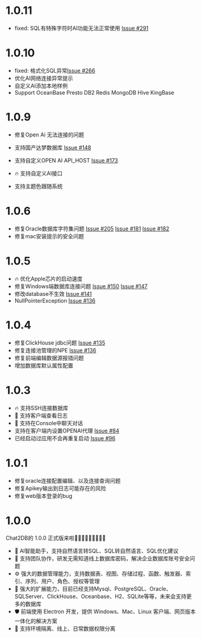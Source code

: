 # 1.0.11
* fixed: SQL有特殊字符时AI功能无法正常使用 [Issue #291](https://github.com/alibaba/Chat2DB/issues/291)

# 1.0.10
* fixed: 格式化SQL异常[Issue #266](https://github.com/alibaba/Chat2DB/issues/266)
* 优化AI网络连接异常提示
* 自定义AI添加本地样例
* Support OceanBase Presto DB2 Redis MongoDB Hive KingBase

# 1.0.9
* 修复Open Ai 无法连接的问题

* 支持国产达梦数据库 [Issue #148](https://github.com/alibaba/Chat2DB/issues/147)
* 支持自定义OPEN AI API_HOST [Issue #173](https://github.com/alibaba/Chat2DB/issues/173)
* 🔥 支持自定义AI接口
* 支持主题色跟随系统

# 1.0.6
* 修复Oracle数据库字符集问题 [Issue #205](https://github.com/alibaba/Chat2DB/issues/205) [Issue #181](https://github.com/alibaba/Chat2DB/issues/181) [Issue #182](https://github.com/alibaba/Chat2DB/issues/182)
* 修复mac安装提示的安全问题

# 1.0.5
* 🔥 优化Apple芯片的启动速度
* 修复Windows端数据库连接问题 [Issue #150](https://github.com/alibaba/Chat2DB/issues/150) [Issue #147](https://github.com/alibaba/Chat2DB/issues/147)
* 修改database不生效 [Issue #141](https://github.com/alibaba/Chat2DB/issues/141)
* NullPointerException [Issue #136](https://github.com/alibaba/Chat2DB/issues/136)

# 1.0.4
* 修复ClickHouse jdbc问题 [Issue #135](https://github.com/alibaba/Chat2DB/issues/135)
* 修复连接池管理的NPE [Issue #136](https://github.com/alibaba/Chat2DB/issues/136)
* 修复前端编辑数据源报错问题 
* 增加数据库默认属性配置

# 1.0.3
* 🔥 支持SSH连接数据库
* 🎉 支持客户端查看日志
* 🎉 支持在Console中聊天对话
* 支持在客户端内设置OPENAI代理 [Issue #84](https://github.com/alibaba/Chat2DB/issues/84)
* 已经启动过应用不会再重复启动 [Issue #96](https://github.com/alibaba/Chat2DB/issues/96)

# 1.0.1
* 修复oracle连接配置编辑、以及连接查询问题
* 修复Apikey输出到日志可能存在的风险
* 修复web版本登录的bug

# 1.0.0
Chat2DB的 1.0.0 正式版来啦🎉🎉🎉🎉🎉🎉🎉🎉🎉

* 🌈 AI智能助手，支持自然语言转SQL、SQL转自然语言、SQL优化建议
* 👭 支持团队协作，研发无需知道线上数据库密码，解决企业数据库账号安全问题
* ⚙️ 强大的数据管理能力，支持数据表、视图、存储过程、函数、触发器、索引、序列、用户、角色、授权等管理
* 🔌 强大的扩展能力，目前已经支持Mysql、PostgreSQL、Oracle、SQLServer、ClickHouse、Oceanbase、H2、SQLite等等，未来会支持更多的数据库
* 🛡 前端使用 Electron 开发，提供 Windows、Mac、Linux 客户端、网页版本一体化的解决方案
* 🎁 支持环境隔离、线上、日常数据权限分离
